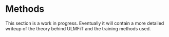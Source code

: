 # Methods

This section is a work in progress. Eventually it will contain a more detailed writeup of the theory behind ULMFiT and the training methods used.
